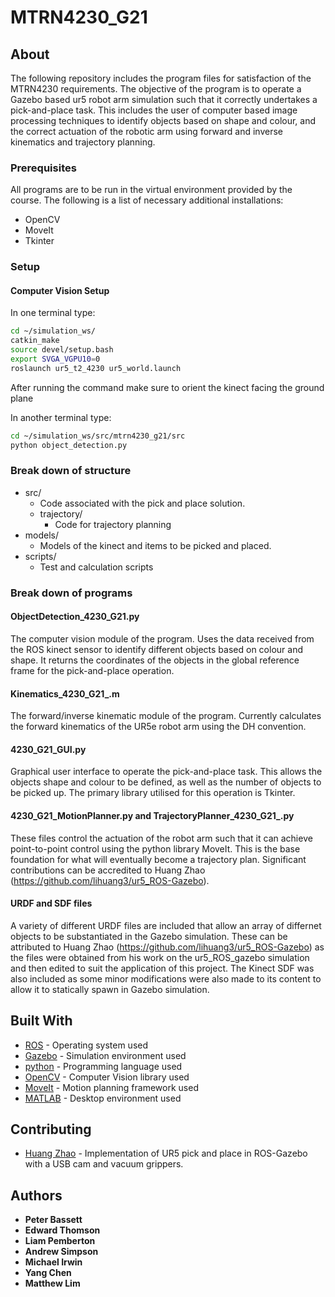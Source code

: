 # MTRN4230_G21

## About

The following repository includes the program files for satisfaction of the MTRN4230 requirements. The objective of the program is to operate a Gazebo based ur5 robot arm simulation such that it correctly undertakes a pick-and-place task. This includes the user of computer based image processing techniques to identify objects based on shape and colour, and the correct actuation of the robotic arm using forward and inverse kinematics and trajectory planning.

### Prerequisites

All programs are to be run in the virtual environment provided by the course. The following is a list of necessary additional installations:
- OpenCV
- MoveIt
- Tkinter

### Setup
#### Computer Vision Setup
In one terminal type:
```bash
cd ~/simulation_ws/
catkin_make
source devel/setup.bash
export SVGA_VGPU10=0
roslaunch ur5_t2_4230 ur5_world.launch
```
After running the command make sure to orient the kinect facing the ground plane

In another terminal type:
```bash
cd ~/simulation_ws/src/mtrn4230_g21/src
python object_detection.py
```


### Break down of structure

- src/
    - Code associated with the pick and place solution.
    - trajectory/
        - Code for trajectory planning
- models/
    - Models of the kinect and items to be picked and placed.
- scripts/
    - Test and calculation scripts

### Break down of programs

#### ObjectDetection_4230_G21.py
The computer vision module of the program. Uses the data received from the ROS kinect sensor to identify different objects based on colour and shape. It returns the coordinates of the objects in the global reference frame for the pick-and-place operation.

#### Kinematics_4230_G21_.m
The forward/inverse kinematic module of the program. Currently calculates the forward kinematics of the UR5e robot arm using the DH convention.

#### 4230_G21_GUI.py
Graphical user interface to operate the pick-and-place task. This allows the objects shape and colour to be defined, as well as the number of objects to be picked up. The primary library utilised for this operation is Tkinter.

#### 4230_G21_MotionPlanner.py and TrajectoryPlanner_4230_G21_.py
These files control the actuation of the robot arm such that it can achieve point-to-point control using the python library MoveIt. This is the base foundation for what will eventually become a trajectory plan. Significant contributions can be accredited to Huang Zhao (https://github.com/lihuang3/ur5_ROS-Gazebo).

#### URDF and SDF files
A variety of different URDF files are included that allow an array of differnet objects to be substantiated in the Gazebo simulation. These can be attributed to Huang Zhao (https://github.com/lihuang3/ur5_ROS-Gazebo) as the files were obtained from his work on the ur5_ROS_gazebo simulation and then edited to suit the application of this project. The Kinect SDF was also included as some minor modifications were also made to its content to allow it to statically spawn in Gazebo simulation.

## Built With

* [ROS](https://www.ros.org/) - Operating system used
* [Gazebo](http://gazebosim.org/) - Simulation environment used
* [python](https://www.python.org/) - Programming language used
* [OpenCV](https://opencv.org/) - Computer Vision library used
* [MoveIt](https://moveit.ros.org/) - Motion planning framework used
* [MATLAB](https://www.mathworks.com/products/matlab.html) - Desktop environment used

## Contributing

* [Huang Zhao](https://github.com/lihuang3/ur5_ROS-Gazebo) - Implementation of UR5 pick and place in ROS-Gazebo with a USB cam and vacuum grippers.

## Authors

* **Peter Bassett**
* **Edward Thomson**
* **Liam Pemberton**
* **Andrew Simpson**
* **Michael Irwin**
* **Yang Chen**
* **Matthew Lim**




